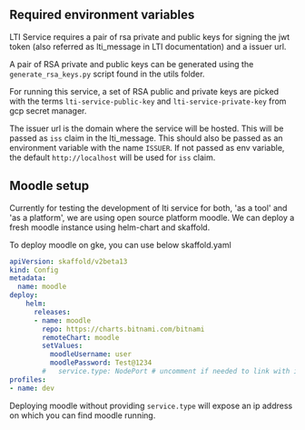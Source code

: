 ## Required environment variables

LTI Service requires a pair of rsa private and public keys for signing the jwt token (also referred as lti_message in LTI documentation) and a issuer url.

A pair of RSA private and public keys can be generated using the `generate_rsa_keys.py` script found in the utils folder.

For running this service, a set of RSA public and private keys are picked with the terms `lti-service-public-key` and `lti-service-private-key` from gcp secret manager.

The issuer url is the domain where the service will be hosted. This will be passed as `iss` claim in the lti_message. This should also be passed as an environment variable with the name `ISSUER`. If not passed as env variable, the default `http://localhost` will be used for `iss` claim.


## Moodle setup

Currently for testing the development of lti service for both, 'as a tool' and 'as a platform', we are using open source platform moodle. We can deploy a fresh moodle instance using helm-chart and skaffold.

To deploy moodle on gke, you can use below skaffold.yaml

```yaml
apiVersion: skaffold/v2beta13
kind: Config
metadata:
  name: moodle
deploy:
    helm:
      releases:
      - name: moodle
        repo: https://charts.bitnami.com/bitnami
        remoteChart: moodle
        setValues:
          moodleUsername: user
          moodlePassword: Test@1234
        #   service.type: NodePort # uncomment if needed to link with ingress
profiles:
- name: dev
```

Deploying moodle without providing `service.type` will expose an ip address on which you can find moodle running.

